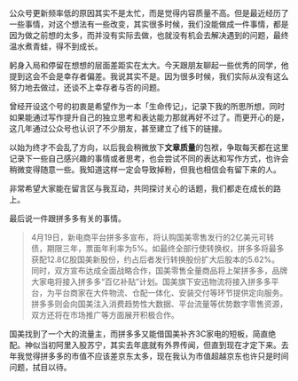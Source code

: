 公众号更新频率低的原因其实不是太忙，而是觉得内容质量不高。但是最近经历了一些事情，对这个想法有一些改变，其实很多时候，我们没能做成一件事情，都是因为做之前想的太多，而并没有实际去做，也就没有机会去解决遇到的问题，最终温水煮青蛙，得不到成长。

躬身入局和停留在想想的层面差距实在太大。今天跟朋友聊起一些优秀的同学，他提到这会不会是幸存者偏差。我说其实不是。因为很多时候，我们实际从没有这么努力地去做过，还谈不上幸存者与否的问题。

曾经开设这个号的初衷是希望作为一本「生命传记」，记录下我的所思所想，同时如果能通过写作提升自己的独立思考和表达能力那就再好不过了。而更开心的是，这几年通过公众号也认识了不少朋友，甚至建立了线下的链接。

以始为终才不会乱了方向，以后我会稍微放下**文章质量**的包袱，争取每天都在这里记录下一些自己感兴趣的事情或者思考，也会尝试不同的表达和写作方式，也许会稍微变得随意一些。我知道这样一定会导致掉粉，但我也相信会有留下来的人。

非常希望大家能在留言区与我互动，共同探讨关心的话题，我们都走在成长的路上。

最后说一件跟拼多多有关的事情。

> 4月19日，新电商平台拼多多宣布，将认购国美零售发行的2亿美元可转债，期限三年，票面年利率为5%。如最终全部行使转换权，拼多多将最多获配12.8亿股国美新股份，约占后者发行转换股份扩大后股本的5.62%。 同时，双方宣布达成全面战略合作，国美零售全量商品将上架拼多多，品牌大家电将接入拼多多“百亿补贴”计划。国美旗下安迅物流将接入拼多多平台，为平台商家在大件物流、仓配一体化、安装交付等环节提供定向服务。拼多多则会向国美注入消费趋势性大数据、平台流量等优势数字零售资源，双方还将在市场推广等方面展开积极合作。

国美找到了一个大的流量主，而拼多多又能借国美补齐3C家电的短板，简直绝配。神似当初阿里入股苏宁，其实去年底就有外界传闻，但直到现在才定下来。去年我觉得拼多多的市值不应该差京东太多，现在我认为市值超越京东也许只是时间问题，拭目以待。